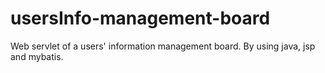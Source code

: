 # usersInfo-management-board

Web servlet of a users' information management board. By using java, jsp and mybatis.
